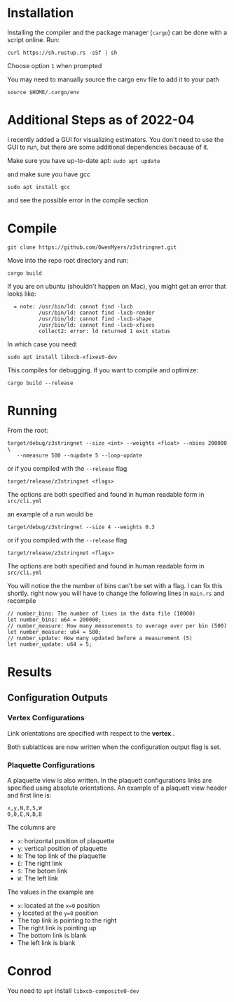# Installation

Installing the compiler and the package manager (`cargo`)
can be done with a script online. Run:

```
curl https://sh.rustup.rs -sSf | sh
``` 

Choose option `1` when prompted

You may need to manually source the cargo env file to add it to your path

```
source $HOME/.cargo/env
```

# Additional Steps as of 2022-04
I recently added a GUI for visualizing estimators.
You don't need to use the GUI to run, but there are some additional dependencies because of it.

Make sure you have up-to-date apt: `sudo apt update`

and make sure you have gcc
```
sudo apt install gcc
```

and see the possible error in the compile section

# Compile
```
git clone https://github.com/OwenMyers/z3stringnet.git
```

Move into the repo root directory and run:

```
cargo build
```

If you are on ubuntu (shouldn't happen on Mac), you might get an error that looks like:

```
  = note: /usr/bin/ld: cannot find -lxcb
          /usr/bin/ld: cannot find -lxcb-render
          /usr/bin/ld: cannot find -lxcb-shape
          /usr/bin/ld: cannot find -lxcb-xfixes
          collect2: error: ld returned 1 exit status
```

In which case you need:

```
sudo apt install libxcb-xfixes0-dev
```

This compiles for debugging. If you want to compile and optimize:

```
cargo build --release
```

# Running

From the root:

```
target/debug/z3stringnet --size <int> --weights <float> --nbins 200000 \
   --nmeasure 500 --nupdate 5 --loop-update
```

or if you compiled with the `--release` flag

```
target/release/z3stringnet <flags>
```

The options are both specified and found in human readable form in `src/cli.yml`

an example of a run would be

```
target/debug/z3stringnet --size 4 --weights 0.3
```

or if you compiled with the `--release` flag

```
target/release/z3stringnet <flags>
```

The options are both specified and found in human readable form in `src/cli.yml`

You will notice the the number of bins can't be set with a flag. I can fix this shortly.
right now you will have to change the following lines in `main.rs` and recompile

```
// number_bins: The number of lines in the data file (10000)
let number_bins: u64 = 200000;
// number_measure: How many measurements to average over per bin (500)
let number_measure: u64 = 500;
// number_update: How many updated before a measurement (5)
let number_update: u64 = 5;
```

# Results

## Configuration Outputs

### Vertex Configurations
Link orientations are specified with respect to the **vertex**..

Both sublattices are now written when the configuration output flag is set.

### Plaquette Configurations

A plaquette view is also written. In the plaquett configurations 
links are specified using absolute orientations. 
An example of a plaquett view header and first line is:

```
x,y,N,E,S,W
0,0,E,N,B,B
```

The columns are

* `x`: horizontal position of plaquette
* `y`: vertical position of plaquette
* `N`: The top link of the plaquette
* `E`: The right link 
* `S`: The botom link
* `W`: The left link

The values in the example are 
* `x`: located at the `x=0` position
* `y` located at the `y=0` position
* The top link is pointing to the right
* The right link is pointing up
* The bottom link is blank
* The left link is blank

# Conrod

You need to `apt` install `libxcb-composite0-dev`
